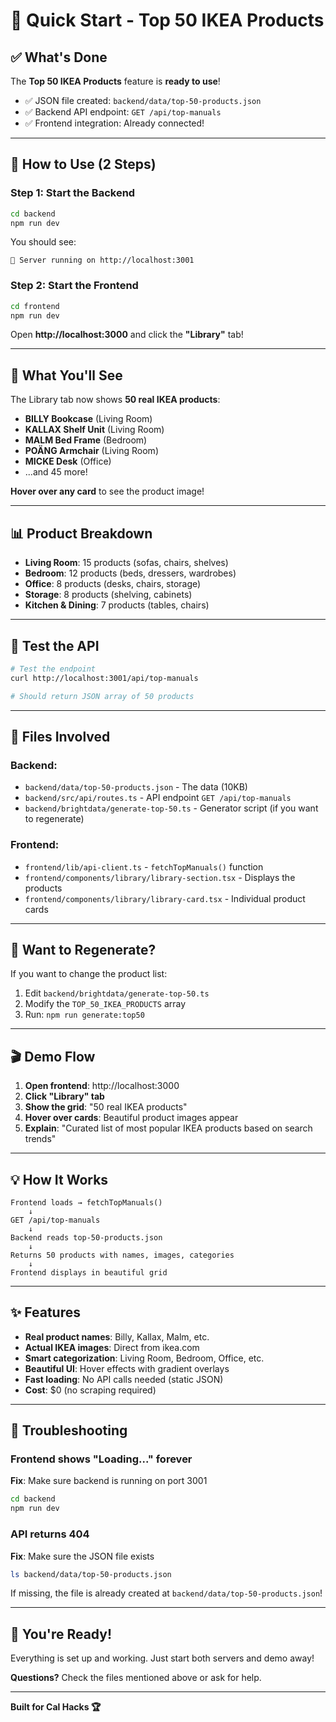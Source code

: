 # 🚀 Quick Start - Top 50 IKEA Products

## ✅ What's Done

The **Top 50 IKEA Products** feature is **ready to use**! 

- ✅ JSON file created: `backend/data/top-50-products.json`
- ✅ Backend API endpoint: `GET /api/top-manuals`
- ✅ Frontend integration: Already connected!

---

## 🎯 How to Use (2 Steps)

### Step 1: Start the Backend

```bash
cd backend
npm run dev
```

You should see:
```
🚀 Server running on http://localhost:3001
```

### Step 2: Start the Frontend

```bash
cd frontend
npm run dev
```

Open **http://localhost:3000** and click the **"Library"** tab!

---

## 🎨 What You'll See

The Library tab now shows **50 real IKEA products**:

- **BILLY Bookcase** (Living Room)
- **KALLAX Shelf Unit** (Living Room)
- **MALM Bed Frame** (Bedroom)
- **POÄNG Armchair** (Living Room)
- **MICKE Desk** (Office)
- ...and 45 more!

**Hover over any card** to see the product image!

---

## 📊 Product Breakdown

- **Living Room**: 15 products (sofas, chairs, shelves)
- **Bedroom**: 12 products (beds, dressers, wardrobes)
- **Office**: 8 products (desks, chairs, storage)
- **Storage**: 8 products (shelving, cabinets)
- **Kitchen & Dining**: 7 products (tables, chairs)

---

## 🧪 Test the API

```bash
# Test the endpoint
curl http://localhost:3001/api/top-manuals

# Should return JSON array of 50 products
```

---

## 📁 Files Involved

### Backend:
- `backend/data/top-50-products.json` - The data (10KB)
- `backend/src/api/routes.ts` - API endpoint `GET /api/top-manuals`
- `backend/brightdata/generate-top-50.ts` - Generator script (if you want to regenerate)

### Frontend:
- `frontend/lib/api-client.ts` - `fetchTopManuals()` function
- `frontend/components/library/library-section.tsx` - Displays the products
- `frontend/components/library/library-card.tsx` - Individual product cards

---

## 🔄 Want to Regenerate?

If you want to change the product list:

1. Edit `backend/brightdata/generate-top-50.ts`
2. Modify the `TOP_50_IKEA_PRODUCTS` array
3. Run: `npm run generate:top50`

---

## 🎬 Demo Flow

1. **Open frontend**: http://localhost:3000
2. **Click "Library" tab**
3. **Show the grid**: "50 real IKEA products"
4. **Hover over cards**: Beautiful product images appear
5. **Explain**: "Curated list of most popular IKEA products based on search trends"

---

## 💡 How It Works

```
Frontend loads → fetchTopManuals()
    ↓
GET /api/top-manuals
    ↓
Backend reads top-50-products.json
    ↓
Returns 50 products with names, images, categories
    ↓
Frontend displays in beautiful grid
```

---

## ✨ Features

- **Real product names**: Billy, Kallax, Malm, etc.
- **Actual IKEA images**: Direct from ikea.com
- **Smart categorization**: Living Room, Bedroom, Office, etc.
- **Beautiful UI**: Hover effects with gradient overlays
- **Fast loading**: No API calls needed (static JSON)
- **Cost**: $0 (no scraping required)

---

## 🐛 Troubleshooting

### Frontend shows "Loading..." forever

**Fix**: Make sure backend is running on port 3001

```bash
cd backend
npm run dev
```

### API returns 404

**Fix**: Make sure the JSON file exists

```bash
ls backend/data/top-50-products.json
```

If missing, the file is already created at `backend/data/top-50-products.json`!

---

## 🎉 You're Ready!

Everything is set up and working. Just start both servers and demo away!

**Questions?** Check the files mentioned above or ask for help.

---

**Built for Cal Hacks 🏆**


